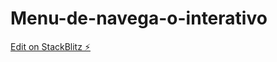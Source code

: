 # Menu-de-navega-o-interativo

[Edit on StackBlitz ⚡️](https://stackblitz.com/edit/web-platform-3hba64)